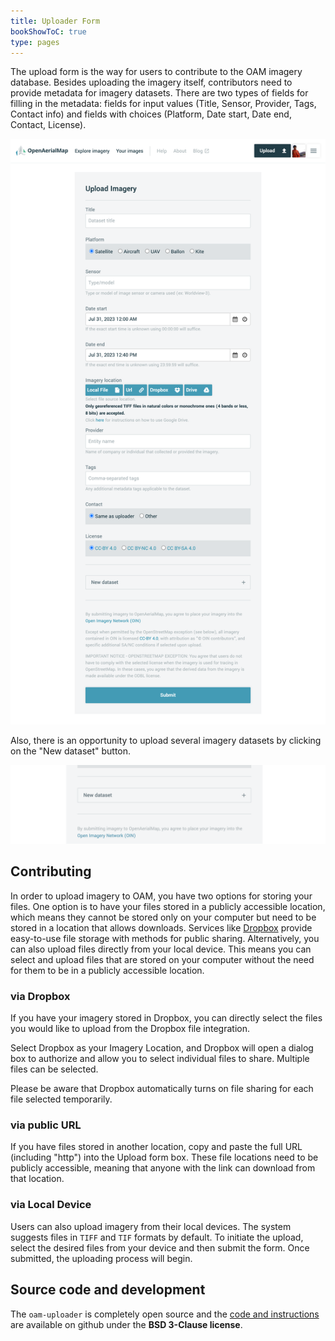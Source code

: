 ```yaml
---
title: Uploader Form
bookShowToC: true
type: pages
---
```


The upload form is the way for users to contribute to the OAM imagery database.
Besides uploading the imagery itself, contributors need to provide metadata for imagery datasets.
There are two types of fields for filling in the metadata: fields for input values (Title, Sensor, Provider, Tags, Contact info) and fields with choices (Platform, Date start, Date end, Contact, License).


![Screenshot](/content/uploader/form.png)


Also, there is an opportunity to upload several imagery datasets by clicking on the "New dataset" button.

![Screenshot](/content/uploader/new-dataset.png)


## Contributing

In order to upload imagery to OAM, you have two options for storing your files. One option is to have your files stored in a publicly accessible location, which means they cannot be stored only on your computer but need to be stored in a location that allows downloads. Services like [Dropbox](https://www.dropbox.com) provide easy-to-use file storage with methods for public sharing.
Alternatively, you can also upload files directly from your local device. This means you can select and upload files that are stored on your computer without the need for them to be in a publicly accessible location.

### via Dropbox

If you have your imagery stored in Dropbox, you can directly select the files you would like to upload from the Dropbox file integration. 

Select Dropbox as your Imagery Location, and Dropbox will open a dialog box to authorize and allow you to select individual files to share. Multiple files can be selected. 

Please be aware that Dropbox automatically turns on file sharing for each file selected temporarily.

<!-- ### via Google Drive

You can connect your Google Drive folder and individually select files to be uploaded. In order for OAM to download the file from Google Drive, each file must have sharing settings that allow the file to be publicly viewable. Follow these steps if the file does not have sharing turned on: 

1. Navigate to your Google Drive folder
2. Right click on the file(s) you want to share and select "Share"
3. Within the "Share with others" window, select "Advanced"
4. The window will change to the "Sharing settings", click "Change" for "Who has access"
5. Select "On - Public on the web" or "On - Anyone with the link" to enable public sharing
6. Ensure "Access:Anyone (no sign-in required)" is set to "Can View"

Read more on the [Google Drive support forum](https://support.google.com/drive/answer/2494822?hl=en&ref_topic=7000947). -->

### via public URL

If you have files stored in another location, copy and paste the full URL (including "http") into the Upload form box. These file locations need to be publicly accessible, meaning that anyone with the link can download from that location.

### via Local Device

Users can also upload imagery from their local devices. The system suggests files in `TIFF` and `TIF` formats by default. To initiate the upload, select the desired files from your device and then submit the form. Once submitted, the uploading process will begin.


## Source code and development
The `oam-uploader` is completely open source and the [code and instructions](https://github.com/hotosm/oam-uploader) are available on github under the **BSD 3-Clause license**.
